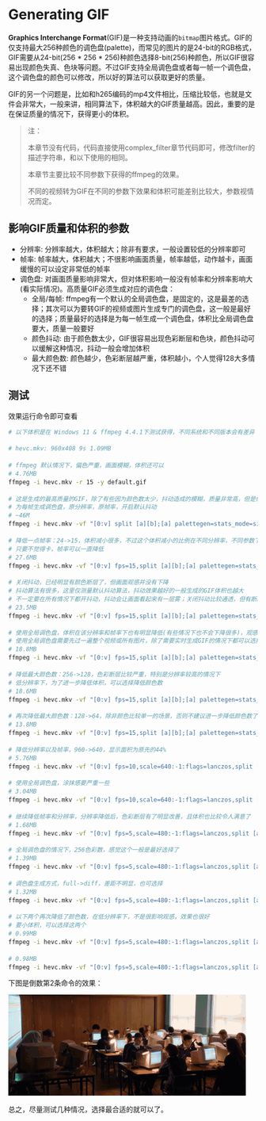 # Generating GIF

**Graphics Interchange Format**(GIF)是一种支持动画的`bitmap`图片格式。GIF的仅支持最大256种颜色的调色盘(palette)，而常见的图片的是24-bit的RGB格式，GIF需要从24-bit(256 * 256 * 256)种颜色选择8-bit(256)种颜色，所以GIF很容易出现颜色失真、色块等问题。不过GIF支持全局调色盘或者每一帧一个调色盘，这个调色盘的颜色可以修改，所以好的算法可以获取更好的质量。

GIF的另一个问题是，比如和h265编码的mp4文件相比，压缩比较低，也就是文件会非常大，一般来讲，相同算法下，体积越大的GIF质量越高。因此，重要的是在保证质量的情况下，获得更小的体积。

> 注：
>
> 本章节没有代码，代码直接使用complex_filter章节代码即可，修改filter的描述字符串，和以下使用的相同。
> 
> 本章节主要比较不同参数下获得的ffmpeg的效果。
> 
> 不同的视频转为GIF在不同的参数下效果和体积可能差别比较大，参数视情况而定。

## 影响GIF质量和体积的参数

- 分辨率: 分辨率越大，体积越大；除非有要求，一般设置较低的分辨率即可
- 帧率: 帧率越大，体积越大；不很影响画面质量，帧率越低，动作越卡，画面缓慢的可以设定非常低的帧率
- 调色盘: 对画面质量影响非常大，但对体积影响一般没有帧率和分辨率影响大(看实际情况)。高质量GIF必须生成对应的调色盘：
    - 全局/每帧: ffmpeg有一个默认的全局调色盘，是固定的，这是最差的选择；其次可以为要转GIF的视频或图片生成专门的调色盘，这一般是最好的选择；质量最好的选择是为每一帧生成一个调色盘，体积比全局调色盘要大，质量一般要好
    - 颜色抖动: 由于颜色数太少，GIF很容易出现色彩断层和色块，颜色抖动可以缓解这种情况，抖动一般会增加体积
    - 最大颜色数: 颜色越少，色彩断层越严重，体积越小，个人觉得128大多情况下还不错

## 测试

效果运行命令即可查看

```bash
# 以下体积是在 Windows 11 & ffmpeg 4.4.1下测试获得，不同系统和不同版本会有差异

# hevc.mkv: 960x408 9s 1.09MB

# ffmpeg 默认情况下，偏色严重，画面模糊，体积还可以
# 4.76MB
ffmpeg -i hevc.mkv -r 15 -y default.gif

# 这是生成的最高质量的GIF，除了有些因为颜色数太少，抖动造成的模糊，质量非常高，但是体积非常大
# 为每帧生成调色盘，原分辨率，原帧率，开启默认抖动
# ~46M
ffmpeg -i hevc.mkv -vf "[0:v] split [a][b];[a] palettegen=stats_mode=single:max_colors=256 [p];[b][p] paletteuse=new=1" -y high_r24_c256.gif

# 降低一点帧率：24->15，体积减小很多，不过这个体积减小的比例在不同分辨率，不同参数下是不一样的，视实际情况而定
# 只要不觉得卡，帧率可以一直降低
# 27.6MB
ffmpeg -i hevc.mkv -vf "[0:v] fps=15,split [a][b];[a] palettegen=stats_mode=single:max_colors=256 [p];[b][p] paletteuse=new=1" -y high_r15_c256.gif

# 关闭抖动，已经明显有颜色断层了，但画面观感并没有下降
# 抖动算法有很多，这里仅测量默认抖动算法，抖动效果越好的一般生成的GIF体积也越大
# 不一定要在所有情况下都开抖动，抖动会让画面看起来有一层雾；关闭抖动比较通透，但有断层和色块，看个人喜好和实际效果了
# 23.5MB
ffmpeg -i hevc.mkv -vf "[0:v] fps=15,split [a][b];[a] palettegen=stats_mode=single:max_colors=256 [p];[b][p] paletteuse=new=1:dither=none" -y high_r15_c256_nondither.gif

# 使用全局调色盘，体积在该分辨率和帧率下也有明显降低(有些情况下也不会下降很多)，观感差别不大
# 使用全局调色盘需要先过一遍整个视频或所有图片，除了需要实时生成GIF的情况下都可以选择这种生成方法
# 18.8MB
ffmpeg -i hevc.mkv -vf "[0:v] fps=15,split [a][b];[a] palettegen=stats_mode=full:max_colors=256 [p];[b][p] paletteuse" -y high_full_r15_c256.gif

# 降低最大颜色数：256->128，色彩断层比较严重，特别是分辨率较高的情况下
# 低分辨率下，为了进一步降低体积，可以选择降低颜色数
# 18.6MB
ffmpeg -i hevc.mkv -vf "[0:v] fps=15,split [a][b];[a] palettegen=stats_mode=single:max_colors=128 [p];[b][p] paletteuse=new=1:dither=none" -y medium_r15_c128_nondither.gif

# 再次降低最大颜色数：128->64，除非颜色比较单一的场景，否则不建议进一步降低颜色数了
# 13.8MB
ffmpeg -i hevc.mkv -vf "[0:v] fps=15,split [a][b];[a] palettegen=stats_mode=single:max_colors=64 [p];[b][p] paletteuse=new=1:dither=none" -y low_r15_c64_nondither.gif

# 降低分辨率以及帧率，960->640，显示面积为原先的44%
# 5.76MB
ffmpeg -i hevc.mkv -vf "[0:v] fps=10,scale=640:-1:flags=lanczos,split [a][b];[a] palettegen=stats_mode=single:max_colors=128 [p];[b][p] paletteuse=new=1:dither=none" -y medium_640_r10_c128_nondither.gif

# 使用全局调色盘，涂抹感要严重一些
# 3.04MB
ffmpeg -i hevc.mkv -vf "[0:v] fps=10,scale=640:-1:flags=lanczos,split [a][b];[a] palettegen=stats_mode=full:max_colors=128 [p];[b][p] paletteuse=dither=none" -y medium_full_640_r10_c128_nondither.gif

# 继续降低帧率和分辨率，分辨率降低后，色彩断层有了明显改善，且体积也比较令人满意了
# 1.68MB
ffmpeg -i hevc.mkv -vf "[0:v] fps=5,scale=480:-1:flags=lanczos,split [a][b];[a] palettegen=stats_mode=single:max_colors=128 [p];[b][p] paletteuse=new=1:dither=none" -y medium_480_r5_c128_nondither.gif

# 全局调色盘的情况下，256色彩数，感觉这个一般是最好选择了
# 1.39MB
ffmpeg -i hevc.mkv -vf "[0:v] fps=5,scale=480:-1:flags=lanczos,split [a][b];[a] palettegen=stats_mode=full [p];[b][p] paletteuse=dither=none" -y medium_full_480_r5_c256_nondither.gif

# 调色盘生成方式，full->diff，差距不明显，也可选择
# 1.32MB
ffmpeg -i hevc.mkv -vf "[0:v] fps=5,scale=480:-1:flags=lanczos,split [a][b];[a] palettegen=stats_mode=diff [p];[b][p] paletteuse=dither=none" -y medium_diff_480_r5_c256_nondither.gif

# 以下两个再次降低了颜色数，在低分辨率下，不是很影响观感，效果也很好
# 要小体积，可以选择这两个
# 0.99MB
ffmpeg -i hevc.mkv -vf "[0:v] fps=5,scale=480:-1:flags=lanczos,split [a][b];[a] palettegen=stats_mode=full:max_colors=128 [p];[b][p] paletteuse=dither=none" -y medium_full_480_r5_c128_nondither.gif

# 0.98MB
ffmpeg -i hevc.mkv -vf "[0:v] fps=5,scale=480:-1:flags=lanczos,split [a][b];[a] palettegen=stats_mode=diff:max_colors=128 [p];[b][p] paletteuse=new=1:dither=none" -y medium_diff_480_r5_c128_nondither.gif
```

下图是倒数第2条命令的效果：

![GIF](/06_gen_gif/medium_full_480_r5_c128_nondither.gif)

总之，尽量测试几种情况，选择最合适的就可以了。